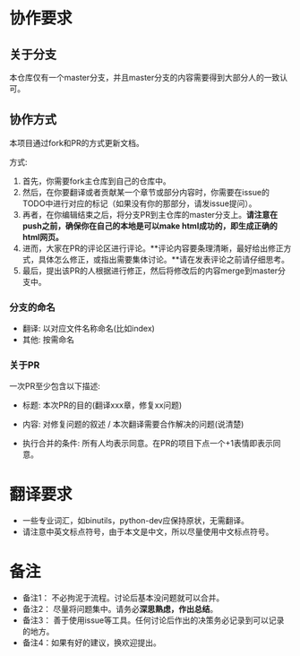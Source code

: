 # 协作要求

## 关于分支

本仓库仅有一个master分支，并且master分支的内容需要得到大部分人的一致认可。

## 协作方式

本项目通过fork和PR的方式更新文档。

方式: 

1. 首先，你需要fork主仓库到自己的仓库中。
2. 然后，在你要翻译或者贡献某一个章节或部分内容时，你需要在issue的TODO中进行对应的标记（如果没有你的那部分，请发issue提问）。
3. 再者，在你编辑结束之后，将分支PR到主仓库的master分支上。**请注意在push之前，确保你在自己的本地是可以make html成功的，即生成正确的html网页。**
4. 进而，大家在PR的评论区进行评论。**评论内容要条理清晰，最好给出修正方式，具体怎么修正，或指出需要集体讨论。**请在发表评论之前请仔细思考。
5. 最后，提出该PR的人根据进行修正，然后将修改后的内容merge到master分支中。

### 分支的命名

* 翻译: 以对应文件名称命名(比如index)
* 其他: 按需命名

### 关于PR

一次PR至少包含以下描述:

* 标题: 本次PR的目的(翻译xxx章，修复xx问题)
* 内容: 对修复问题的叙述 / 本次翻译需要合作解决的问题(说清楚)

* 执行合并的条件: 所有人均表示同意。在PR的项目下点一个+1表情即表示同意。


# 翻译要求

- 一些专业词汇，如binutils，python-dev应保持原状，无需翻译。
- 请注意中英文标点符号，由于本文是中文，所以尽量使用中文标点符号。

# 备注

* 备注1： 不必拘泥于流程。讨论后基本没问题就可以合并。
* 备注2： 尽量将问题集中。请务必**深思熟虑，作出总结**。
* 备注3： 善于使用issue等工具。任何讨论后作出的决策务必记录到可以记录的地方。
* 备注4：如果有好的建议，换欢迎提出。

